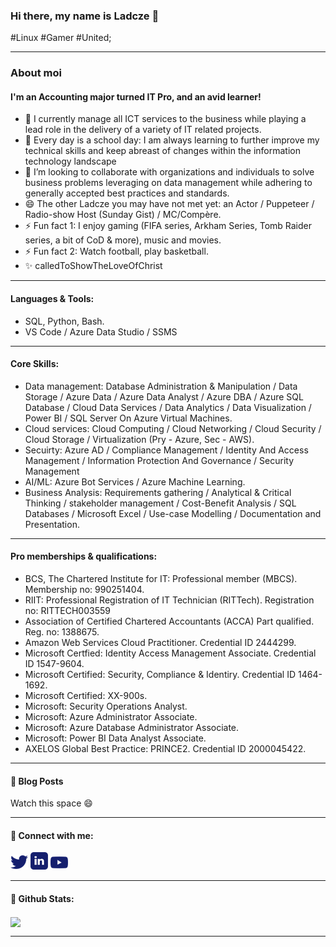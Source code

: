 ### Hi there, my name is Ladcze 👋
#Linux #Gamer #United;

--------------------------------------------------------------------------------------------------------

### About moi
#### I'm an Accounting major turned IT Pro, and an avid learner!

- 🔭 I currently manage all ICT services to the business while playing a lead role in the delivery of a variety of IT related projects.
- 🌱 Every day is a school day: I am always learning to further improve my technical skills and keep abreast of changes within the information technology landscape <!-- Check https://www.indeed.com/career-advice/career-development/keeping-up-with-technology -->
- 👯 I’m looking to collaborate with organizations and individuals to solve business problems leveraging on data management while adhering to generally accepted best         practices and standards. 
- 😄 The other Ladcze you may have not met yet: an Actor / Puppeteer / Radio-show Host (Sunday Gist) / MC/Compère. 
- ⚡ Fun fact 1: I enjoy gaming (FIFA series, Arkham Series, Tomb Raider series, a bit of CoD & more), music and movies. 
- ⚡ Fun fact 2: Watch football, play basketball. 
- ✨ calledToShowTheLoveOfChrist

--------------------------------------------------------------------------------------------------------

#### Languages & Tools: 
- SQL, Python, Bash. 
- VS Code / Azure Data Studio / SSMS

--------------------------------------------------------------------------------------------------------

#### Core Skills: 
- Data management: Database Administration & Manipulation / Data Storage / Azure Data / Azure Data Analyst / Azure DBA / Azure SQL Database / 
  Cloud Data Services / Data Analytics / Data Visualization / Power BI / SQL Server On Azure Virtual Machines.
- Cloud services:  Cloud Computing / Cloud Networking / Cloud Security / Cloud Storage / Virtualization (Pry - Azure, Sec - AWS).
- Secuirty: Azure AD / Compliance Management / Identity And Access Management / Information Protection And Governance / Security Management
- AI/ML: Azure Bot Services / Azure Machine Learning.
- Business Analysis: Requirements gathering / Analytical & Critical Thinking / stakeholder management / Cost-Benefit Analysis / SQL Databases / Microsoft Excel / Use-case Modelling / Documentation and Presentation.

--------------------------------------------------------------------------------------------------------

#### Pro memberships & qualifications: 
- BCS, The Chartered Institute for IT: Professional member (MBCS). Membership no: 990251404.
- RIIT: Professional Registration of IT Technician (RITTech). Registration no: RITTECH003559
- Association of Certified Chartered Accountants (ACCA) Part qualified. Reg. no: 1388675. 
- Amazon Web Services Cloud Practitioner. Credential ID 2444299.
- Microsoft Certfied: Identity Access Management Associate. Credential ID 1547-9604.
- Microsoft Certified: Security, Compliance & Identiry. Credential ID 1464-1692.
- Microsoft Certified: XX-900s.
- Microsoft: Security Operations Analyst.
- Microsoft: Azure Administrator Associate. 
- Microsoft: Azure Database Administrator Associate. 
- Microsoft: Power BI Data Analyst Associate. 
- AXELOS Global Best Practice: PRINCE2. Credential ID 2000045422.

--------------------------------------------------------------------------------------------------------

#### 📕 Blog Posts
Watch this space 😄

--------------------------------------------------------------------------------------------------------

#### 💬 Connect with me:
<!-- 
[Twitter logo]@orimsway2cool
https://twitter.com/orimsway2cool | https://uk.linkedin.com/
@orimsway2cool 
-->

![](twitter_icon.png)         ![](linkedin_icon.png)          ![](youtube_icon.png)

<!--
[<img align="left" alt="orimsway2cool | Twitter" width="22px" src="https://cdn.jsdelivr.net/npm/simple-icons@v3/icons/twitter.svg" />][twitter]
[<img align="left" alt="ladecze | LinkedIn" width="22px" src="https://cdn.jsdelivr.net/npm/simple-icons@v3/icons/linkedin.svg" />][linkedin]
-->

--------------------------------------------------------------------------------------------------------

#### 👯 Github Stats:

<a href="https://github.com/Ladcze/github-readme-stats">
  <img align="center" src="https://github-readme-stats.vercel.app/api?username=Ladcze&count_private=true&show_icons=true&theme=gruvbox" />
</a>

<!-- 
#Widget to show most used programming language# 
<a href="https://github.com/Ladcze/github-readme-stats">
  <img align="center" src="https://github-readme-stats.vercel.app/api/top-langs/?username=Ladcze&layout=compact" />
</a>
-->

--------------------------------------------------------------------------------------------------------

<!--
**Ladcze/Ladcze** is a ✨ _special_ ✨ repository because its `README.md` (this file) appears on your GitHub profile.

Here are some ideas to get you started:

- 🔭 I’m currently working on ...
- 🌱 I’m currently learning ...
- 👯 I’m looking to collaborate on ...
- 🤔 I’m looking for help with ...
- 💬 Ask me about ...
- 📫 How to reach me: ...
- 😄 Pronouns: ...
- ⚡ Fun fact: ...
-->
